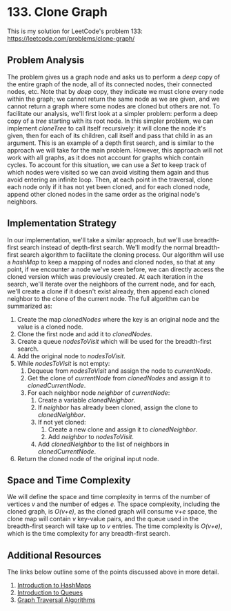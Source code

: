 # 133. Clone Graph
This is my solution for LeetCode's problem 133: https://leetcode.com/problems/clone-graph/

## Problem Analysis
The problem gives us a graph node and asks us to perform a *deep* copy of the entire graph of the node, all of its connected nodes, their connected nodes, etc. Note that by *deep* copy, they indicate we must clone every node within the graph; we cannot return the same node as we are given, and we cannot return a graph where some nodes are cloned but others are not. To facilitate our analysis, we'll first look at a simpler problem: perform a deep copy of a *tree* starting with its root node. In this simpler problem, we can implement *cloneTree* to call itself recursively: it will clone the node it's given, then for each of its children, call itself and pass that child in as an argument. This is an example of a depth first search, and is similar to the approach we will take for the main problem. However, this approach will not work with all graphs, as it does not account for graphs which contain cycles. To account for this situation, we can use a *Set* to keep track of which nodes were visited so we can avoid visiting them again and thus avoid entering an infinite loop. Then, at each point in the traversal, clone each node only if it has not yet been cloned, and for each cloned node, append other cloned nodes in the same order as the original node's neighbors.

## Implementation Strategy
In our implementation, we'll take a similar approach, but we'll use breadth-first search instead of depth-first search. We'll modify the normal breadth-first search algorithm to facilitate the cloning process. Our algorithm will use a *hashMap* to keep a mapping of nodes and cloned nodes, so that at any point, if we encounter a node we've seen before, we can directly access the cloned version which was previously created. At each iteration in the search, we'll iterate over the neighbors of the current node, and for each, we'll create a clone if it doesn't exist already, then append each cloned neighbor to the clone of the current node. The full algorithm can be summarized as:
1. Create the map *clonedNodes* where the key is an original node and the value is a cloned node.
1. Clone the first node and add it to *clonedNodes*.
1. Create a queue *nodesToVisit* which will be used for the breadth-first search.
1. Add the original node to *nodesToVisit*.
1. While *nodesToVisit* is not empty:
    1. Dequeue from *nodesToVisit* and assign the node to *currentNode*.
    1. Get the clone of *currentNode* from *clonedNodes* and assign it to *clonedCurrentNode*.
    1. For each neighbor node *neighbor* of *currentNode*:
        1. Create a variable *clonedNeighbor*.
        1. If *neighbor* has already been cloned, assign the clone to *clonedNeighbor*.
        1. If not yet cloned:
            1. Create a new clone and assign it to *clonedNeighbor*.
            1. Add *neighbor* to *nodesToVisit*.
        1. Add *clonedNeighbor* to the list of neighbors in *clonedCurrentNode*.
1. Return the cloned node of the original input node.

## Space and Time Complexity
We will define the space and time complexity in terms of the number of vertices *v* and the number of edges *e*. The space complexity, including the cloned graph, is *O(v+e)*, as the cloned graph will consume *v*+*e* space, the clone map will contain *v* key-value pairs, and the queue used in the breadth-first search will take up to *v* entries. The time complexity is *O(v+e)*, which is the time complexity for any breadth-first search.

## Additional Resources
The links below outline some of the points discussed above in more detail.
1. [Introduction to HashMaps](https://bytethisstore.com/articles/pg/implement-hash-table)
1. [Introduction to Queues](https://bytethisstore.com/articles/pg/queue)
1. [Graph Traversal Algorithms](https://bytethisstore.com/articles/pg/graph-algorithms-depth-breadth-search)